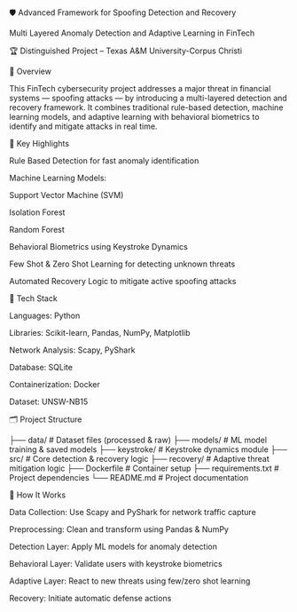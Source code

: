 🛡️ Advanced Framework for Spoofing Detection and Recovery

Multi Layered Anomaly Detection and Adaptive Learning in FinTech

🏆 Distinguished Project – Texas A&M University-Corpus Christi

📌 Overview

This FinTech cybersecurity project addresses a major threat in financial systems — spoofing attacks — by introducing a multi-layered detection and recovery framework. It combines traditional rule-based detection, machine learning models, and adaptive learning with behavioral biometrics to identify and mitigate attacks in real time.

🎯 Key Highlights

Rule Based Detection for fast anomaly identification

Machine Learning Models:

Support Vector Machine (SVM)

Isolation Forest

Random Forest

Behavioral Biometrics using Keystroke Dynamics

Few Shot & Zero Shot Learning for detecting unknown threats

Automated Recovery Logic to mitigate active spoofing attacks

🧰 Tech Stack

Languages: Python

Libraries: Scikit-learn, Pandas, NumPy, Matplotlib

Network Analysis: Scapy, PyShark

Database: SQLite

Containerization: Docker

Dataset: UNSW-NB15

🗂️ Project Structure

├── data/                    # Dataset files (processed & raw)
├── models/                  # ML model training & saved models
├── keystroke/               # Keystroke dynamics module
├── src/                     # Core detection & recovery logic
├── recovery/                # Adaptive threat mitigation logic
├── Dockerfile               # Container setup
├── requirements.txt         # Project dependencies
└── README.md                # Project documentation

🔄 How It Works

Data Collection: Use Scapy and PyShark for network traffic capture

Preprocessing: Clean and transform using Pandas & NumPy

Detection Layer: Apply ML models for anomaly detection

Behavioral Layer: Validate users with keystroke biometrics

Adaptive Layer: React to new threats using few/zero shot learning

Recovery: Initiate automatic defense actions

